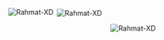 <p><img align="left" src="https://github-readme-stats.vercel.app/api/top-langs?username=Rahmat-XD&show_icons=true&locale=id&layout=compact" alt="Rahmat-XD"/></p>
<p>&nbsp;<img align="center" src="https://github-readme-stats.vercel.app/api?username=Rahmat-XD&show_icons=true&locale=id" alt="Rahmat-XD"/></p>
<p align="center"> <img src="https://komarev.com/ghpvc/?username=Rahmat-XD&label=Profile%20views&color=0e75b6&style=flat" alt="Rahmat-XD"/></p>
